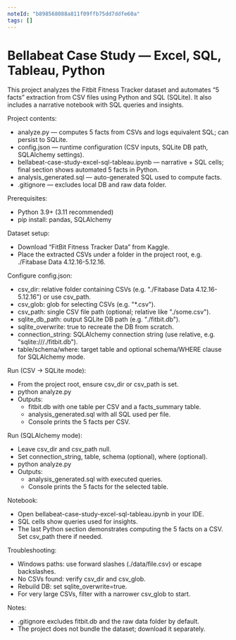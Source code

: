 ```yaml
---
noteId: "b898568088a811f09ffb75dd7ddfe60a"
tags: []
---
```


# Bellabeat Case Study — Excel, SQL, Tableau, Python

This project analyzes the Fitbit Fitness Tracker dataset and automates “5 facts” extraction from CSV files using Python and SQL (SQLite). It also includes a narrative notebook with SQL queries and insights.

Project contents:

- analyze.py — computes 5 facts from CSVs and logs equivalent SQL; can persist to SQLite.
- config.json — runtime configuration (CSV inputs, SQLite DB path, SQLAlchemy settings).
- bellabeat-case-study-excel-sql-tableau.ipynb — narrative + SQL cells; final section shows automated 5 facts in Python.
- analysis_generated.sql — auto-generated SQL used to compute facts.
- .gitignore — excludes local DB and raw data folder.

Prerequisites:

- Python 3.9+ (3.11 recommended)
- pip install: pandas, SQLAlchemy

Dataset setup:

- Download “FitBit Fitness Tracker Data” from Kaggle.
- Place the extracted CSVs under a folder in the project root, e.g. ./Fitabase Data 4.12.16-5.12.16.

Configure config.json:

- csv_dir: relative folder containing CSVs (e.g. "./Fitabase Data 4.12.16-5.12.16") or use csv_path.
- csv_glob: glob for selecting CSVs (e.g. "\*.csv").
- csv_path: single CSV file path (optional; relative like "./some.csv").
- sqlite_db_path: output SQLite DB path (e.g. "./fitbit.db").
- sqlite_overwrite: true to recreate the DB from scratch.
- connection_string: SQLAlchemy connection string (use relative, e.g. "sqlite:///./fitbit.db").
- table/schema/where: target table and optional schema/WHERE clause for SQLAlchemy mode.

Run (CSV → SQLite mode):

- From the project root, ensure csv_dir or csv_path is set.
- python analyze.py
- Outputs:
  - fitbit.db with one table per CSV and a facts_summary table.
  - analysis_generated.sql with all SQL used per file.
  - Console prints the 5 facts per CSV.

Run (SQLAlchemy mode):

- Leave csv_dir and csv_path null.
- Set connection_string, table, schema (optional), where (optional).
- python analyze.py
- Outputs:
  - analysis_generated.sql with executed queries.
  - Console prints the 5 facts for the selected table.

Notebook:

- Open bellabeat-case-study-excel-sql-tableau.ipynb in your IDE.
- SQL cells show queries used for insights.
- The last Python section demonstrates computing the 5 facts on a CSV. Set csv_path there if needed.

Troubleshooting:

- Windows paths: use forward slashes (./data/file.csv) or escape backslashes.
- No CSVs found: verify csv_dir and csv_glob.
- Rebuild DB: set sqlite_overwrite=true.
- For very large CSVs, filter with a narrower csv_glob to start.

Notes:

- .gitignore excludes fitbit.db and the raw data folder by default.
- The project does not bundle the dataset; download it separately.
